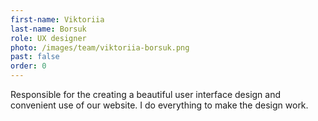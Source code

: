 ```yaml
---
first-name: Viktoriia
last-name: Borsuk
role: UX designer
photo: /images/team/viktoriia-borsuk.png
past: false
order: 0
---
```

Responsible for the creating a beautiful user interface design and convenient use of our website. I do everything to make the design work.